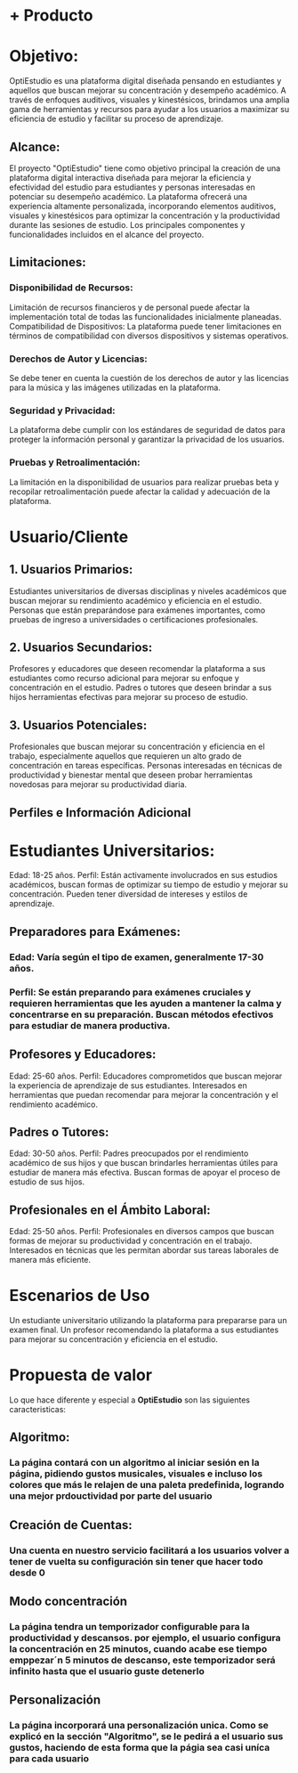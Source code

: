 # + Producto


# Objetivo:

OptiEstudio es una plataforma digital diseñada pensando en estudiantes y aquellos que 
buscan mejorar su concentración y desempeño académico. A través de enfoques 
auditivos, visuales y kinestésicos, brindamos una amplia gama de herramientas y recursos 
para ayudar a los usuarios a maximizar su eficiencia de estudio y facilitar su proceso de 
aprendizaje.

## Alcance:
El proyecto "OptiEstudio" tiene como objetivo principal la creación de una plataforma 
digital interactiva diseñada para mejorar la eficiencia y efectividad del estudio para 
estudiantes y personas interesadas en potenciar su desempeño académico. La plataforma 
ofrecerá una experiencia altamente personalizada, incorporando elementos auditivos, 
visuales y kinestésicos para optimizar la concentración y la productividad durante las 
sesiones de estudio. Los principales componentes y funcionalidades incluidos en el alcance 
del proyecto.

## Limitaciones:
### Disponibilidad de Recursos:
Limitación de recursos financieros y de personal puede afectar la implementación total de 
todas las funcionalidades inicialmente planeadas. 
Compatibilidad de Dispositivos:
La plataforma puede tener limitaciones en términos de compatibilidad con diversos 
dispositivos y sistemas operativos.

### Derechos de Autor y Licencias:
Se debe tener en cuenta la cuestión de los derechos de autor y las licencias para la música 
y las imágenes utilizadas en la plataforma. 

### Seguridad y Privacidad:
La plataforma debe cumplir con los estándares de seguridad de datos para proteger la 
información personal y garantizar la privacidad de los usuarios.

### Pruebas y Retroalimentación:
La limitación en la disponibilidad de usuarios para realizar pruebas beta y recopilar 
retroalimentación puede afectar la calidad y adecuación de la plataforma.

# Usuario/Cliente
## 1. Usuarios Primarios:
Estudiantes universitarios de diversas disciplinas y niveles académicos que buscan mejorar 
su rendimiento académico y eficiencia en el estudio.
Personas que están preparándose para exámenes importantes, como pruebas de ingreso a 
universidades o certificaciones profesionales.


## 2. Usuarios Secundarios:
Profesores y educadores que deseen recomendar la plataforma a sus estudiantes como 
recurso adicional para mejorar su enfoque y concentración en el estudio.
Padres o tutores que deseen brindar a sus hijos herramientas efectivas para mejorar su 
proceso de estudio.


## 3. Usuarios Potenciales:
Profesionales que buscan mejorar su concentración y eficiencia en el trabajo, 
especialmente aquellos que requieren un alto grado de concentración en tareas 
específicas.
Personas interesadas en técnicas de productividad y bienestar mental que deseen probar 
herramientas novedosas para mejorar su productividad diaria.


## Perfiles e Información Adicional
# Estudiantes Universitarios:
Edad: 18-25 años.
 Perfil: Están activamente involucrados en sus estudios académicos, buscan formas de optimizar su tiempo de estudio y mejorar su concentración. Pueden tener diversidad de intereses y estilos de aprendizaje.

## Preparadores para Exámenes:
### Edad: Varía según el tipo de examen, generalmente 17-30 años.
### Perfil: Se están preparando para exámenes cruciales y requieren herramientas que les ayuden a mantener la calma y concentrarse en su preparación. Buscan métodos efectivos para estudiar de manera productiva.


## Profesores y Educadores:
Edad: 25-60 años.
Perfil: Educadores comprometidos que buscan mejorar la experiencia de aprendizaje de 
sus estudiantes. Interesados en herramientas que puedan recomendar para mejorar la 
concentración y el rendimiento académico.


## Padres o Tutores:
Edad: 30-50 años.
Perfil: Padres preocupados por el rendimiento académico de sus hijos y que buscan 
brindarles herramientas útiles para estudiar de manera más efectiva. Buscan formas de 
apoyar el proceso de estudio de sus hijos.


## Profesionales en el Ámbito Laboral:
Edad: 25-50 años.
Perfil: Profesionales en diversos campos que buscan formas de mejorar su productividad y 
concentración en el trabajo. Interesados en técnicas que les permitan abordar sus tareas 
laborales de manera más eficiente.


# Escenarios de Uso
Un estudiante universitario utilizando la plataforma para prepararse para un examen final.
Un profesor recomendando la plataforma a sus estudiantes para mejorar su concentración 
y eficiencia en el estudio.

# Propuesta de valor 
Lo que hace diferente y especial a **OptiEstudio** son las siguientes caracteristicas:

## Algoritmo:
### La página contará con un algoritmo al iniciar sesión en la página, pidiendo gustos musicales, visuales e incluso los colores que más le relajen de una paleta predefinida, logrando una mejor prdouctividad por parte del usuario

## Creación de Cuentas: 
### Una cuenta en nuestro servicio facilitará a los usuarios volver a tener de vuelta su configuración sin tener que hacer todo desde 0

## Modo concentración
### La página tendra un temporizador configurable para la productividad y descansos. por ejemplo, el usuario configura la concentración en 25 minutos, cuando acabe ese tiempo emppezar´n 5 minutos de descanso, este temporizador será infinito hasta que el usuario guste detenerlo

## Personalización
### La página incorporará una personalización unica. Como se explicó en la sección "Algoritmo", se le pedirá a el usuario sus gustos, haciendo de esta forma que la págia sea casi uníca para cada usuario
